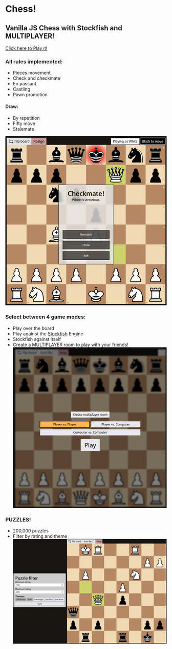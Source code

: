 # Chess!
## Vanilla JS Chess with Stockfish and MULTIPLAYER!
[Click here to Play it!](https://vorak-chess.herokuapp.com/)
### All rules implemented:
 * Pieces movement
 * Check and checkmate
 * En passant
 * Castling
 * Pawn promotion
 #### Draw:
 * By repetition
 * Fifty move
 * Stalemate

 ![Checkmate Screenshot](/screenshots/checkmate.png)
### Select between 4 game modes:
 * Play over the board
 * Play against the [Stockfish](https://github.com/nmrugg/stockfish.js/) Engine
 * Stockfish against itself
 * Create a MULTIPLAYER room to play with your friends!
![Game mode Screenshot](/screenshots/gamemode.png)

### PUZZLES!
 * 200,000 puzzles
 * Filter by rating and theme
![Puzzle Screenshot](/screenshots/puzzle.png)